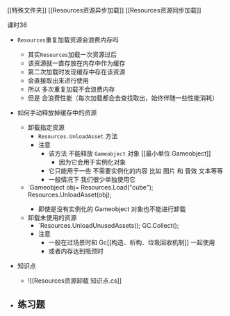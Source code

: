
[[特殊文件夹]]
[[Resources资源异步加载]]
[[Resources资源同步加载]]

课时36

- `Resources`重复加载资源会浪费内存吗
	- 其实`Resources`加载一次资源过后
	- 该资源就一直存放在内存中作为缓存
	- 第二次加载时发现缓存中存在该资源
	- 会直接取出来进行使用
	- 所以 多次重复加载不会浪费内存
	- 但是 会浪费性能（每次加载都会去查找取出，始终伴随一些性能消耗）
- 如何手动释放掉缓存中的资源
	- 卸载指定资源
		- `Resources.UnloadAsset` 方法
		- 注意
			- 该方法 不能释放 `Gameobject` 对象 [[最小单位 Gameobject]]
				- 因为它会用于实例化对象
			- 它只能用于一些 不需要实例化的内容 比如 图片 和 音效 文本等等
			- 一般情况下 我们很少单独使用它
	- `Gameobject obj= Resources.Load<Gameobject>("cube"); Resources.UnloadAsset(obj);
		- 即使是没有实例化的 Gameobject 对象也不能进行卸载
	- 卸载未使用的资源
		- `Resources.UnloadUnusedAssets(); GC.Collect();
		- 注意
			- 一般在过场景时和 Gc[[构造、析构、垃圾回收机制]] 一起使用
			- 或者内存达到瓶颈时

- 知识点
	- ![[Resources资源卸载 知识点.cs]]

- 练习题
	- 